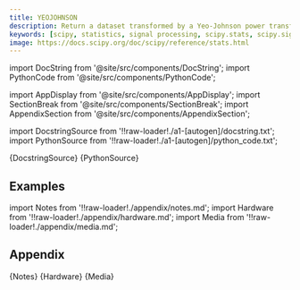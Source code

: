 ```yaml
---
title: YEOJOHNSON
description: Return a dataset transformed by a Yeo-Johnson power transformation.
keywords: [scipy, statistics, signal processing, scipy.stats, scipy.signal, scipy.stats.yeojohnson]
image: https://docs.scipy.org/doc/scipy/reference/stats.html
---
```


[//]: # (Custom component imports)

import DocString from '@site/src/components/DocString';
import PythonCode from '@site/src/components/PythonCode';

import AppDisplay from '@site/src/components/AppDisplay';
import SectionBreak from '@site/src/components/SectionBreak';
import AppendixSection from '@site/src/components/AppendixSection';

[//]: # (Docstring)

import DocstringSource from '!!raw-loader!./a1-[autogen]/docstring.txt';
import PythonSource from '!!raw-loader!./a1-[autogen]/python_code.txt';


<DocString>{DocstringSource}</DocString>
<PythonCode GLink='SCIPY/stats/YEOJOHNSON/YEOJOHNSON.py'>{PythonSource}</PythonCode>


<SectionBreak />

    

[//]: # (Examples)

## Examples

<AppDisplay 
  GLink='SCIPY/stats/YEOJOHNSON'
  nodeLabel='YEOJOHNSON'>
</AppDisplay>

<SectionBreak />

    

[//]: # (Appendix)

import Notes from '!!raw-loader!./appendix/notes.md';
import Hardware from '!!raw-loader!./appendix/hardware.md';
import Media from '!!raw-loader!./appendix/media.md';

## Appendix

<AppendixSection index={0} folderPath='nodes/SCIPY/stats/YEOJOHNSON/appendix/'>{Notes}</AppendixSection>
<AppendixSection index={1} folderPath='nodes/SCIPY/stats/YEOJOHNSON/appendix/'>{Hardware}</AppendixSection>
<AppendixSection index={2} folderPath='nodes/SCIPY/stats/YEOJOHNSON/appendix/'>{Media}</AppendixSection>


